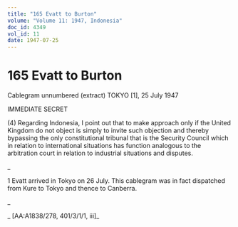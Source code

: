 ```yaml
---
title: "165 Evatt to Burton"
volume: "Volume 11: 1947, Indonesia"
doc_id: 4349
vol_id: 11
date: 1947-07-25
---
```


# 165 Evatt to Burton

Cablegram unnumbered (extract) TOKYO [1], 25 July 1947

IMMEDIATE SECRET

(4) Regarding Indonesia, I point out that to make approach only if the United Kingdom do not object is simply to invite such objection and thereby bypassing the only constitutional tribunal that is the Security Council which in relation to international situations has function analogous to the arbitration court in relation to industrial situations and disputes.

_

1 Evatt arrived in Tokyo on 26 July. This cablegram was in fact dispatched from Kure to Tokyo and thence to Canberra.

_

_ [AA:A1838/278, 401/3/1/1, iii]_
